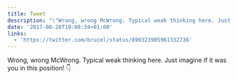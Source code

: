 ```yaml
---
title: Tweet
description: "\"Wrong, wrong McWrong. Typical weak thinking here. Just imagine if it was you in this position! \U0001F447 \""
date: '2017-08-20T19:08:34+01:00'
links:
  - 'https://twitter.com/brucel/status/899323905961332736'
---
```

Wrong, wrong McWrong. Typical weak thinking here. Just imagine if it was you in this position! 👇 
